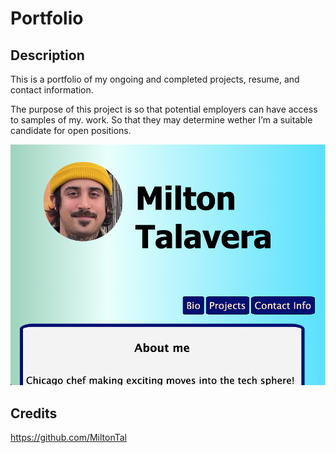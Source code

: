 # Portfolio

## Description

This is a portfolio of my ongoing and completed  projects, resume, and contact information.

The purpose of this project is so that potential employers can have access to samples of my. work. So that they may determine wether I’m a suitable candidate for open positions. 

    
![alt text](assets/images/screenshot.png)


## Credits
https://github.com/MiltonTal

